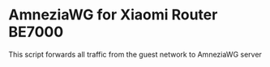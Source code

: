 # AmneziaWG for Xiaomi Router BE7000

This script forwards all traffic from the guest network to AmneziaWG server
